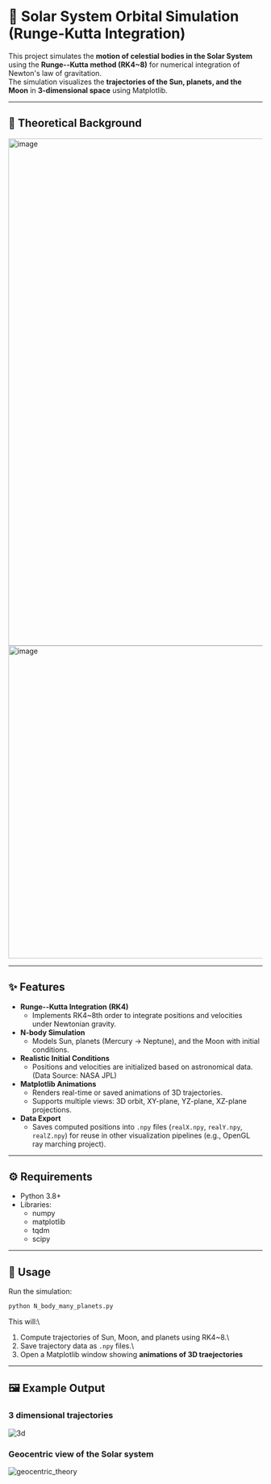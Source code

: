 # 🌌 Solar System Orbital Simulation (Runge-Kutta Integration)
 This project simulates the **motion of celestial bodies in the Solar System** using the **Runge--Kutta method (RK4~8)** for numerical integration of Newton's law of gravitation.\
 The simulation visualizes the **trajectories of the Sun, planets, and the Moon** in **3-dimensional space** using Matplotlib.

------------------------------------------------------------------------

## 📜 Theoretical Background
<img width="1860" height="1005" alt="image" src="https://github.com/user-attachments/assets/de21c1ce-4ba0-4ffa-8afd-eca194aea3df" />
<img width="1072" height="620" alt="image" src="https://github.com/user-attachments/assets/6ef44409-6269-4ea9-ba7b-9e8ff71096cb" />

------------------------------------------------------------------------

## ✨ Features

-   **Runge--Kutta Integration (RK4)**
    -   Implements RK4~8th order to integrate positions and velocities under
        Newtonian gravity.
-   **N-body Simulation**
    -   Models Sun, planets (Mercury → Neptune), and the Moon with
        initial conditions.
-   **Realistic Initial Conditions**
    -   Positions and velocities are initialized based on astronomical
        data. (Data Source: NASA JPL)
-   **Matplotlib Animations**
    -   Renders real-time or saved animations of 3D trajectories.
    -   Supports multiple views: 3D orbit, XY-plane, YZ-plane, XZ-plane
        projections.
-   **Data Export**
    -   Saves computed positions into `.npy` files (`realX.npy`,
        `realY.npy`, `realZ.npy`) for reuse in other visualization
        pipelines (e.g., OpenGL ray marching project).

------------------------------------------------------------------------

## ⚙️ Requirements

-   Python 3.8+
-   Libraries:
    -   numpy
    -   matplotlib
    -   tqdm
    -   scipy

------------------------------------------------------------------------

## 🚀 Usage

Run the simulation:

``` bash
python N_body_many_planets.py
```

This will:\
1. Compute trajectories of Sun, Moon, and planets using RK4~8.\
2. Save trajectory data as `.npy` files.\
3. Open a Matplotlib window showing **animations of 3D traejectories**

------------------------------------------------------------------------

## 🖼️ Example Output

### 3 dimensional trajectories
![3d](https://github.com/user-attachments/assets/ebe80174-5c4f-4296-9e90-a927cefcc5fa)

### Geocentric view of the Solar system
![geocentric_theory](https://github.com/user-attachments/assets/881b4172-8218-46a5-9835-4c342eb48789)

